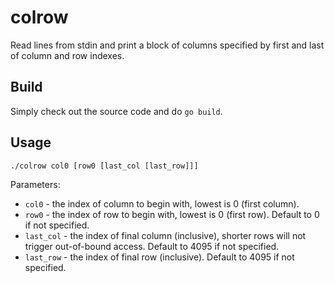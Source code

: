# colrow
Read lines from stdin and print a block of columns specified by first and last of column and row indexes.

## Build
Simply check out the source code and do `go build`.

## Usage
`./colrow col0 [row0 [last_col [last_row]]]`

Parameters:
- `col0` \- the index of column to begin with, lowest is 0 (first column).
- `row0` \- the index of row to begin with, lowest is 0 (first row). Default to 0 if not specified.
- `last_col` \- the index of final column (inclusive), shorter rows will not trigger out-of-bound access. Default to 4095 if not specified.
- `last_row` \- the index of final row (inclusive). Default to 4095 if not specified.
